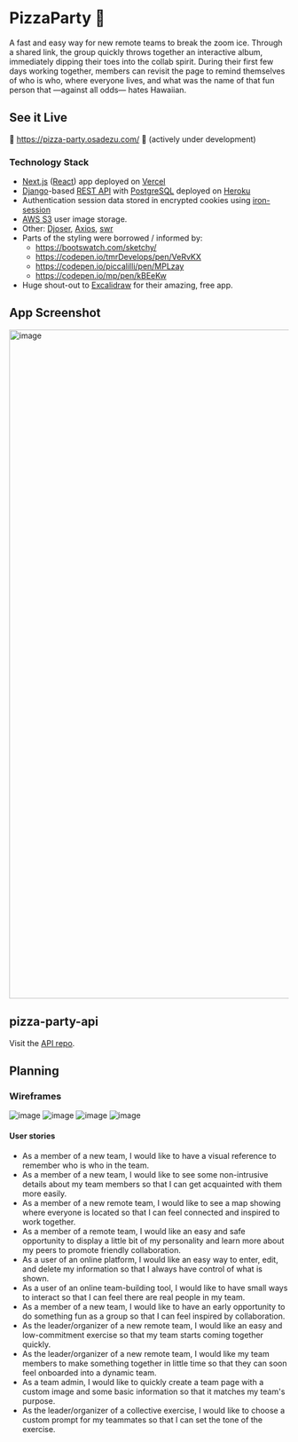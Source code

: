 # PizzaParty 🍕

A fast and easy way for new remote teams to break the zoom ice. Through a shared link, the group quickly throws together an interactive album, immediately dipping their toes into the collab spirit. During their first few days working together, members can revisit the page to remind themselves of who is who, where everyone lives, and what was the name of that fun person that —against all odds— hates Hawaiian.

## See it Live 

🚧 https://pizza-party.osadezu.com/ 🚧 (actively under development)

<!-- [![Vercel](https://img.shields.io/github/deployments/osadezu/pizza-party/production?label=vercel&logo=vercel&style=plastic)](https://pizza-party-teams.vercel.app/) -->

### Technology Stack

- [Next.js](https://nextjs.org/) ([React](https://reactjs.org/)) app deployed on [Vercel](https://vercel.com/)
- [Django](https://www.djangoproject.com/)-based [REST API](https://www.django-rest-framework.org/) with [PostgreSQL](https://www.postgresql.org/) deployed on [Heroku](https://www.heroku.com)
- Authentication session data stored in encrypted cookies using [iron-session](https://github.com/vvo/iron-session)
- [AWS S3](https://aws.amazon.com/s3/) user image storage.
- Other: [Djoser](https://github.com/sunscrapers/djoser), [Axios](https://axios-http.com/), [swr](https://swr.vercel.app/)
- Parts of the styling were borrowed / informed by:
  - https://bootswatch.com/sketchy/
  - https://codepen.io/tmrDevelops/pen/VeRvKX
  - https://codepen.io/piccalilli/pen/MPLzay
  - https://codepen.io/mp/pen/kBEeKw
- Huge shout-out to [Excalidraw](https://excalidraw.com/#json=RK85fN9wlf43MLqPG5Nx7,TRVcMeBK_V8_pC90jWjGiQ) for their amazing, free app. 

## App Screenshot

<img width="1206" alt="image" src="https://user-images.githubusercontent.com/24361930/155178316-d1f92adb-c5ec-4bd4-8200-e997a495fe9c.png">

## pizza-party-api

Visit the [API repo](https://github.com/osadezu/pizza-party-api/).

## Planning

### Wireframes

![image](https://user-images.githubusercontent.com/24361930/154749581-d112c163-ccbb-4c63-aa77-10b6d6f60747.png)
![image](https://user-images.githubusercontent.com/24361930/154749598-7d345537-403b-44a9-90b9-ed5cb7fde841.png)
![image](https://user-images.githubusercontent.com/24361930/154749611-485269f0-dd8f-49b6-bb92-cc2c3a2f6b81.png)
![image](https://user-images.githubusercontent.com/24361930/154749623-f3f9a407-a993-4ef6-9641-e52347b58034.png)

#### User stories

- As a member of a new team, I would like to have a visual reference to remember who is who in the team.
- As a member of a new team, I would like to see some non-intrusive details about my team members so that I can get acquainted with them more easily.
- As a member of a new remote team, I would like to see a map showing where everyone is located so that I can feel connected and inspired to work together.
- As a member of a remote team, I would like an easy and safe opportunity to display a little bit of my personality and learn more about my peers to promote friendly collaboration.
- As a user of an online platform, I would like an easy way to enter, edit, and delete my information so that I always have control of what is shown.
- As a user of an online team-building tool, I would like to have small ways to interact so that I can feel there are real people in my team.
- As a member of a new team, I would like to have an early opportunity to do something fun as a group so that I can feel inspired by collaboration.
- As the leader/organizer of a new remote team, I would like an easy and low-commitment exercise so that my team starts coming together quickly.
- As the leader/organizer of a new remote team, I would like my team members to make something together in little time so that they can soon feel onboarded into a dynamic team. 
- As a team admin, I would like to quickly create a team page with a custom image and some basic information so that it matches my team's purpose.
- As the leader/organizer of a collective exercise, I would like to choose a custom prompt for my teammates so that I can set the tone of the exercise.
